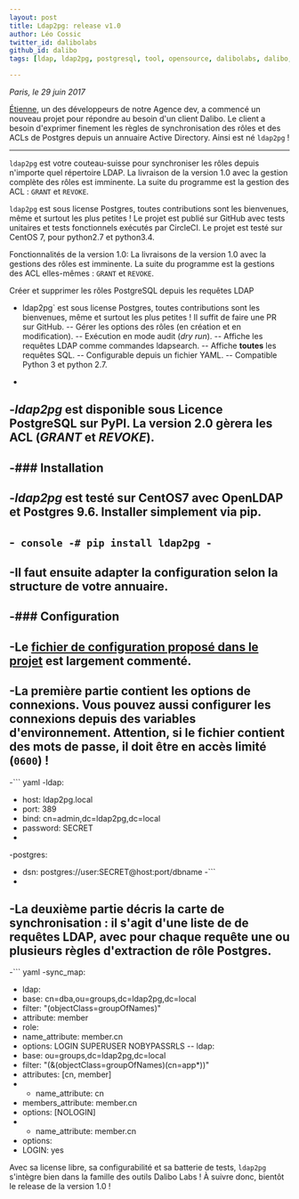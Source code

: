 ```yaml
---
layout: post
title: Ldap2pg: release v1.0
author: Léo Cossic
twitter_id: dalibolabs
github_id: dalibo
tags: [ldap, ldap2pg, postgresql, tool, opensource, dalibolabs, dalibo, labs, release]

---
```


*Paris, le 29 juin 2017*

[Étienne](https://github.com/bersace), un des développeurs de notre Agence dev, a commencé un nouveau projet pour répondre au besoin d'un client Dalibo. Le client a besoin d'exprimer finement les règles de synchronisation des rôles et des ACLs de Postgres depuis un annuaire Active Directory. Ainsi est né `ldap2pg` !


<!--MORE-->
---

`ldap2pg` est votre couteau-suisse pour synchroniser les rôles depuis n'importe quel répertoire LDAP. La livraison de la version 1.0 avec la gestion complète des rôles est imminente. La suite du programme est la gestion des ACL : `GRANT` et `REVOKE`.

`ldap2pg` est sous license Postgres, toutes contributions sont les bienvenues, même et surtout les plus petites !  Le projet est publié sur GitHub avec tests unitaires et tests fonctionnels exécutés par CircleCI. Le projet est testé sur CentOS 7, pour python2.7 et python3.4.
 
 
Fonctionnalités de la version 1.0:
La livraisons de la version 1.0 avec la gestions des rôles est imminente. La suite du programme est la gestions des ACL elles-mêmes : `GRANT` et `REVOKE`.
 
 
Créer et supprimer les rôles PostgreSQL depuis les requêtes LDAP
+ ldap2pg` est sous license Postgres, toutes contributions sont les bienvenues, même et surtout les plus petites ! Il suffit de faire une PR sur GitHub.
-- Gérer les options des rôles (en création et en modification).
-- Exécution en mode audit (*dry run*).
-- Affiche les requêtes LDAP comme commandes ldapsearch.
-- Affiche **toutes** les requêtes SQL.
-- Configurable depuis un fichier YAML.
-- Compatible Python 3 et python 2.7.
-
-*ldap2pg* est disponible sous Licence PostgreSQL sur PyPI. La version 2.0 gèrera les ACL (*GRANT* et *REVOKE*).
-
-### Installation
-
-*ldap2pg* est testé sur CentOS7 avec OpenLDAP et Postgres 9.6. Installer simplement via pip.
-
-``` console
-# pip install ldap2pg
-```
-
-Il faut ensuite adapter la configuration selon la structure de votre annuaire.
-
-### Configuration
-
-Le [fichier de configuration proposé dans le projet](https://github.com/dalibo/ldap2pg/blob/master/ldap2pg.yml) est largement commenté.
-
-La première partie contient les options de connexions. Vous pouvez aussi configurer les connexions depuis des variables d'environnement. Attention, si le fichier contient des mots de passe, il doit être en accès limité (`0600`) !
-
-``` yaml
-ldap:
-  host: ldap2pg.local
-  port: 389
-  bind: cn=admin,dc=ldap2pg,dc=local
-  password: SECRET
-
-postgres:
-  dsn: postgres://user:SECRET@host:port/dbname
-```
-
-La deuxième partie décris la carte de synchronisation : il s'agit d'une liste de de requêtes LDAP, avec pour chaque requête une ou plusieurs règles d'extraction de rôle Postgres.
-
-``` yaml
-sync_map:
- ldap:
-    base: cn=dba,ou=groups,dc=ldap2pg,dc=local
-    filter: "(objectClass=groupOfNames)"
-    attribute: member
-  role:
-    name_attribute: member.cn
-    options: LOGIN SUPERUSER NOBYPASSRLS
-- ldap:
-    base: ou=groups,dc=ldap2pg,dc=local
-    filter: "(&(objectClass=groupOfNames)(cn=app*))"
-    attributes: [cn, member]
-  - name_attribute: cn
-    members_attribute: member.cn
-    options: [NOLOGIN]
-  - name_attribute: member.cn
-    options:
-    LOGIN: yes


Avec sa license libre, sa configurabilité et sa batterie de tests, `ldap2pg` s'intègre bien dans la famille des outils Dalibo Labs ! À suivre donc, bientôt le release de la version 1.0 !
